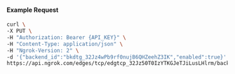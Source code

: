 <!-- Code generated for API Clients. DO NOT EDIT. -->

#### Example Request

```bash
curl \
-X PUT \
-H "Authorization: Bearer {API_KEY}" \
-H "Content-Type: application/json" \
-H "Ngrok-Version: 2" \
-d '{"backend_id":"bkdtg_32Jz4wPb9rf0nujB6QHZeehZ3IK","enabled":true}' \
https://api.ngrok.com/edges/tcp/edgtcp_32Jz50T0IzYTKGJeTJiLusLHlrm/backend
```
